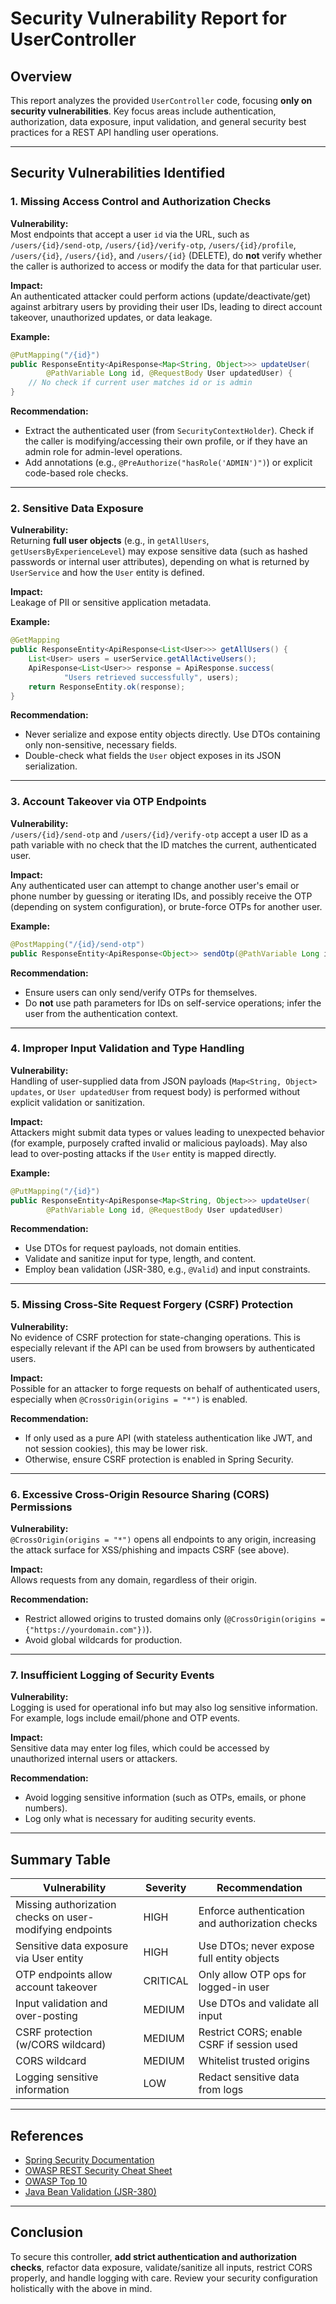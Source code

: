# Security Vulnerability Report for UserController

## Overview

This report analyzes the provided `UserController` code, focusing **only on security vulnerabilities**. Key focus areas include authentication, authorization, data exposure, input validation, and general security best practices for a REST API handling user operations.

---

## Security Vulnerabilities Identified

### 1. **Missing Access Control and Authorization Checks**

**Vulnerability:**  
Most endpoints that accept a user `id` via the URL, such as `/users/{id}/send-otp`, `/users/{id}/verify-otp`, `/users/{id}/profile`, `/users/{id}`, `/users/{id}`, and `/users/{id}` (DELETE), do **not** verify whether the caller is authorized to access or modify the data for that particular user.

**Impact:**  
An authenticated attacker could perform actions (update/deactivate/get) against arbitrary users by providing their user IDs, leading to direct account takeover, unauthorized updates, or data leakage.

**Example:**
```java
@PutMapping("/{id}")
public ResponseEntity<ApiResponse<Map<String, Object>>> updateUser(
        @PathVariable Long id, @RequestBody User updatedUser) {
    // No check if current user matches id or is admin
}
```

**Recommendation:**  
- Extract the authenticated user (from `SecurityContextHolder`). Check if the caller is modifying/accessing their own profile, or if they have an admin role for admin-level operations.
- Add annotations (e.g., `@PreAuthorize("hasRole('ADMIN')")`) or explicit code-based role checks.

---
### 2. **Sensitive Data Exposure**

**Vulnerability:**  
Returning **full user objects** (e.g., in `getAllUsers`, `getUsersByExperienceLevel`) may expose sensitive data (such as hashed passwords or internal user attributes), depending on what is returned by `UserService` and how the `User` entity is defined.

**Impact:**  
Leakage of PII or sensitive application metadata.

**Example:**
```java
@GetMapping
public ResponseEntity<ApiResponse<List<User>>> getAllUsers() {
    List<User> users = userService.getAllActiveUsers();
    ApiResponse<List<User>> response = ApiResponse.success(
            "Users retrieved successfully", users);
    return ResponseEntity.ok(response);
}
```

**Recommendation:**  
- Never serialize and expose entity objects directly. Use DTOs containing only non-sensitive, necessary fields.
- Double-check what fields the `User` object exposes in its JSON serialization.

---
### 3. **Account Takeover via OTP Endpoints**

**Vulnerability:**  
`/users/{id}/send-otp` and `/users/{id}/verify-otp` accept a user ID as a path variable with no check that the ID matches the current, authenticated user.

**Impact:**  
Any authenticated user can attempt to change another user's email or phone number by guessing or iterating IDs, and possibly receive the OTP (depending on system configuration), or brute-force OTPs for another user.

**Example:**
```java
@PostMapping("/{id}/send-otp")
public ResponseEntity<ApiResponse<Object>> sendOtp(@PathVariable Long id, ...)
```

**Recommendation:**  
- Ensure users can only send/verify OTPs for themselves.
- Do **not** use path parameters for IDs on self-service operations; infer the user from the authentication context.

---
### 4. **Improper Input Validation and Type Handling**

**Vulnerability:**  
Handling of user-supplied data from JSON payloads (`Map<String, Object> updates`, or `User updatedUser` from request body) is performed without explicit validation or sanitization.

**Impact:**  
Attackers might submit data types or values leading to unexpected behavior (for example, purposely crafted invalid or malicious payloads). May also lead to over-posting attacks if the `User` entity is mapped directly.

**Example:**
```java
@PutMapping("/{id}")
public ResponseEntity<ApiResponse<Map<String, Object>>> updateUser(
        @PathVariable Long id, @RequestBody User updatedUser)
```

**Recommendation:**  
- Use DTOs for request payloads, not domain entities.
- Validate and sanitize input for type, length, and content.
- Employ bean validation (JSR-380, e.g., `@Valid`) and input constraints.

---
### 5. **Missing Cross-Site Request Forgery (CSRF) Protection**

**Vulnerability:**  
No evidence of CSRF protection for state-changing operations. This is especially relevant if the API can be used from browsers by authenticated users.

**Impact:**  
Possible for an attacker to forge requests on behalf of authenticated users, especially when `@CrossOrigin(origins = "*")` is enabled.

**Recommendation:**  
- If only used as a pure API (with stateless authentication like JWT, and not session cookies), this may be lower risk.
- Otherwise, ensure CSRF protection is enabled in Spring Security.

---
### 6. **Excessive Cross-Origin Resource Sharing (CORS) Permissions**

**Vulnerability:**  
`@CrossOrigin(origins = "*")` opens all endpoints to any origin, increasing the attack surface for XSS/phishing and impacts CSRF (see above).

**Impact:**  
Allows requests from any domain, regardless of their origin.

**Recommendation:**  
- Restrict allowed origins to trusted domains only (`@CrossOrigin(origins = {"https://yourdomain.com"})`).
- Avoid global wildcards for production.

---
### 7. **Insufficient Logging of Security Events**

**Vulnerability:**  
Logging is used for operational info but may also log sensitive information. For example, logs include email/phone and OTP events.

**Impact:**  
Sensitive data may enter log files, which could be accessed by unauthorized internal users or attackers.

**Recommendation:**  
- Avoid logging sensitive information (such as OTPs, emails, or phone numbers).
- Log only what is necessary for auditing security events.

---

## Summary Table

| Vulnerability                                            | Severity | Recommendation                                    |
|----------------------------------------------------------|----------|---------------------------------------------------|
| Missing authorization checks on user-modifying endpoints | HIGH     | Enforce authentication and authorization checks   |
| Sensitive data exposure via User entity                  | HIGH     | Use DTOs; never expose full entity objects        |
| OTP endpoints allow account takeover                     | CRITICAL | Only allow OTP ops for logged-in user             |
| Input validation and over-posting                        | MEDIUM   | Use DTOs and validate all input                   |
| CSRF protection (w/CORS wildcard)                        | MEDIUM   | Restrict CORS; enable CSRF if session used        |
| CORS wildcard                                            | MEDIUM   | Whitelist trusted origins                         |
| Logging sensitive information                            | LOW      | Redact sensitive data from logs                   |

---

## References

- [Spring Security Documentation](https://docs.spring.io/spring-security/site/docs/current/reference/html5/)
- [OWASP REST Security Cheat Sheet](https://cheatsheetseries.owasp.org/cheatsheets/REST_Security_Cheat_Sheet.html)
- [OWASP Top 10](https://owasp.org/www-project-top-ten/)
- [Java Bean Validation (JSR-380)](https://beanvalidation.org/2.0/)

---

## Conclusion

To secure this controller, **add strict authentication and authorization checks**, refactor data exposure, validate/sanitize all inputs, restrict CORS properly, and handle logging with care. Review your security configuration holistically with the above in mind.